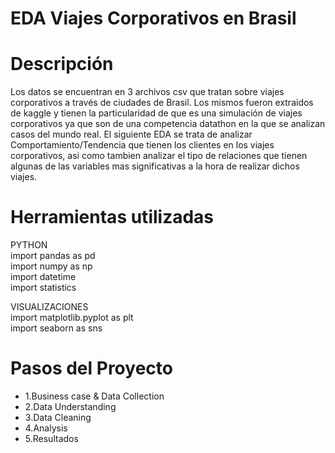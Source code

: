 # EDA Viajes Corporativos en Brasil

# Descripción

Los datos se encuentran en 3 archivos csv que tratan sobre viajes corporativos a través de ciudades de Brasil. Los mismos fueron extraidos de kaggle y tienen la particularidad de que es una simulación de viajes corporativos ya que son de una competencia datathon en la que se analizan casos del mundo real. 
El siguiente EDA se trata de analizar Comportamiento/Tendencia que tienen los clientes en los viajes corporativos, asi como tambien analizar el tipo de relaciones que tienen algunas de las variables mas significativas a la hora de realizar dichos viajes.
# Herramientas utilizadas
PYTHON<br>
import pandas as pd<br>
import numpy as np<br>
import datetime<br>
import statistics<br>

VISUALIZACIONES<br>
import matplotlib.pyplot as plt<br>
import seaborn as sns<br>
       
# Pasos del Proyecto
* 1.Business case & Data Collection
* 2.Data Understanding
* 3.Data Cleaning
* 4.Analysis
* 5.Resultados


